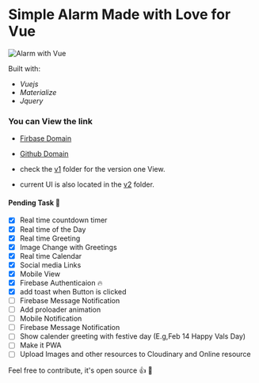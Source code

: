 # Simple Alarm Made with Love for Vue

![Alarm with Vue](https://res.cloudinary.com/dfd5dyuho/image/upload/v1546559096/Alarm%20with%20Vue.gif)

Built with:
* _Vuejs_
* _Materialize_
* _Jquery_
 
### You can View the link 
* [Firbase Domain](vue-alarm.firebaseapp.com)
* [Github Domain](https://wonexo.github.io/alarmWithVue)


* check the [v1](./v1) folder for the version one View.
* current UI is also located in the [v2](./v2) folder.

#### Pending Task :camel:
- [x] Real time countdown timer
- [x] Real time of the Day
- [x] Real time Greeting
- [x] Image Change with Greetings
- [x] Real time Calendar
- [x] Social media Links 
- [x] Mobile View
- [x] Firebase Authenticaion :fire:
- [x] add toast when Button is clicked 
- [ ] Firebase Message Notification
- [ ] Add proloader animation
- [ ] Mobile Notification
- [ ] Firebase Message Notification
- [ ] Show calender greeting with festive day (E.g,Feb 14 Happy Vals Day) 
- [ ] Make it PWA 
- [ ] Upload Images and other resources to Cloudinary and Online resource

Feel free to contribute, it's open source :+1: :rocket:
